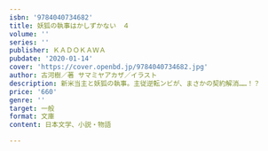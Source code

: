 ```yaml
---
isbn: '9784040734682'
title: 妖狐の執事はかしずかない　４
volume: ''
series: ''
publisher: ＫＡＤＯＫＡＷＡ
pubdate: '2020-01-14'
cover: 'https://cover.openbd.jp/9784040734682.jpg'
author: 古河樹／著 サマミヤアカザ／イラスト
description: 新米当主と妖狐の執事。主従逆転ンビが、まさかの契約解消……！？
price: '660'
genre: ''
target: 一般
format: 文庫
content: 日本文学、小説・物語

---
```

